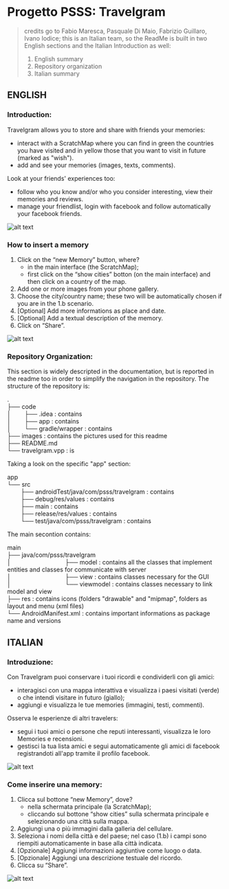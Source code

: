 # Progetto PSSS: Travelgram

> credits go to Fabio Maresca, Pasquale Di Maio, Fabrizio Guillaro, Ivano Iodice;  this is an Italian team, so the ReadMe is built in two English sections and the Italian Introduction as well: 
> 1. English summary
> 2. Repository organization
> 3. Italian summary


## ENGLISH

### Introduction:

Travelgram allows you to store and share with friends your memories:
- interact with a ScratchMap where you can find in green the countries you have visited and in yellow those that you want to visit in future (marked as "wish").
- add and see your memories (images, texts, comments).

Look at your friends' experiences too:
- follow who you know and/or who you consider interesting, view their memories and reviews.
- manage your friendlist, login with facebook and follow automatically your facebook friends.

![alt text](https://github.com/fabiom95/ProgettoPSSS_Travelgram/blob/master/images/Immagine_interfaccia.png)



### How to insert a memory

1. Click on the “new Memory” button, where?
   - in the main interface (the ScratchMap);
   - first click on the “show cities” botton (on the main interface) and then click on a country of the map.
2. Add one or more images from your phone gallery.
3. Choose the city/country name; these two will be automatically chosen if you are in the 1.b scenario.
4. [Optional] Add more informations as place and date.
5. [Optional] Add a textual description of the memory. 
6. Click on “Share”.

![alt text](https://github.com/fabiom95/ProgettoPSSS_Travelgram/blob/master/images/UseCase_InserisciMemory.png)



### Repository Organization:

This section is widely descripted in the documentation, but is reported in the readme too in order to simplify the navigation in the repository.
The structure of the repository is:

.<br />
├── code<br />
│&nbsp; &nbsp; &nbsp; &nbsp;   ├── .idea : contains<br />
│&nbsp; &nbsp; &nbsp; &nbsp;   ├── app   : contains<br />
│&nbsp; &nbsp; &nbsp; &nbsp;   └── gradle/wrapper : contains<br />
├── images : contains the pictures used for this readme<br />
├── README.md<br />
└── travelgram.vpp : is<br />


Taking a look on the specific "app" section:

app<br />
└── src<br />
&nbsp; &nbsp; &nbsp; &nbsp;      ├── androidTest/java/com/psss/travelgram : contains<br />
&nbsp; &nbsp; &nbsp; &nbsp;      ├── debug/res/values : contains<br />
&nbsp; &nbsp; &nbsp; &nbsp;      ├── main : contains<br />
&nbsp; &nbsp; &nbsp; &nbsp;      ├── release/res/values : contains<br />
&nbsp; &nbsp; &nbsp; &nbsp;      └── test/java/com/psss/travelgram : contains<br />


The main secontion contains:

main<br />
├── java/com/psss/travelgram<br />
│&nbsp; &nbsp; &nbsp; &nbsp; &nbsp; &nbsp; &nbsp; &nbsp; &nbsp; &nbsp; &nbsp; &nbsp; &nbsp; &nbsp; &nbsp; &nbsp; ├── model : contains all the classes that implement entities and classes for communicate with server<br />
│&nbsp; &nbsp; &nbsp; &nbsp; &nbsp; &nbsp; &nbsp; &nbsp; &nbsp; &nbsp; &nbsp; &nbsp; &nbsp; &nbsp; &nbsp; &nbsp; ├── view : contains classes necessary for the GUI<br />
│&nbsp; &nbsp; &nbsp; &nbsp; &nbsp; &nbsp; &nbsp; &nbsp; &nbsp; &nbsp; &nbsp; &nbsp; &nbsp; &nbsp; &nbsp; &nbsp; └── viewmodel : contains classes necessary to link model and view<br />
├── res : contains icons (folders "drawable" and "mipmap", folders as layout and menu (xml files) <br />
└── AndroidManifest.xml : contains important informations as package name and versions<br />

     

## ITALIAN

### Introduzione:

Con Travelgram puoi conservare i tuoi ricordi e condividerli con gli amici:
- interagisci con una mappa interattiva e visualizza i paesi visitati (verde) o che intendi visitare in futuro (giallo);
- aggiungi e visualizza le tue memories (immagini, testi, commenti).

Osserva le esperienze di altri travelers: 
- segui i tuoi amici o persone che reputi interessanti, visualizza le loro Memories e recensioni.
- gestisci la tua lista amici e segui automaticamente gli amici di facebook registrandoti all'app tramite il profilo facebook.

![alt text](https://github.com/fabiom95/ProgettoPSSS_Travelgram/blob/master/images/Immagine_interfaccia.png)



### Come inserire una memory:

1. Clicca sul bottone “new Memory”, dove?
   - nella schermata principale (la ScratchMap);
   - cliccando sul bottone “show cities” sulla schermata principale e selezionando una città sulla mappa.
2. Aggiungi una o più immagini dalla galleria del cellulare.
3. Seleziona i nomi della città e del paese; nel caso (1.b) i campi sono riempiti automaticamente in base alla città indicata.
4. [Opzionale] Aggiungi informazioni aggiuntive come luogo o data.
5. [Opzionale] Aggiungi una descrizione testuale del ricordo.
6. Clicca su “Share”.

![alt text](https://github.com/fabiom95/ProgettoPSSS_Travelgram/blob/master/images/UseCase_InserisciMemory.png)

